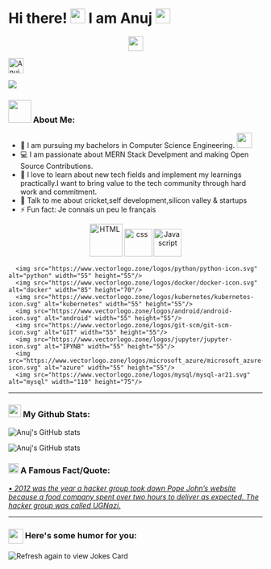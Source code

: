 # Hi there! <img src="https://github.com/TheDudeThatCode/TheDudeThatCode/blob/master/Assets/Hi.gif" width="29px"> I am Anuj <img src="https://github.com/TheDudeThatCode/TheDudeThatCode/blob/master/Assets/happy.gif?raw=true" width="29px">

<p align="center"><img src="https://github.com/TheDudeThatCode/TheDudeThatCode/blob/master/Assets/Designer.gif?raw=true" width="29px">

<a href="https://www.linkedin.com/in/anuj-dhingra-4b4a80192/" target="blank"><img align="center" src="https://cdn.jsdelivr.net/npm/simple-icons@3.0.1/icons/linkedin.svg" alt="Anuj Dhingra" height="30" width="30" /></a>&nbsp;

</p>

![](https://camo.githubusercontent.com/992babdffd8c74a1502de375fbdf7e4d54773242/68747470733a2f2f6d656469612e67697068792e636f6d2f6d656469612f53576f536b4e36447854737a71494b4571762f67697068792e676966)

### <img src="https://github.com/TheDudeThatCode/TheDudeThatCode/blob/master/Assets/Developer.gif" width="45px"> About Me:

- 🏦 I am pursuing my bachelors in Computer Science Engineering.
  <img src="https://media.giphy.com/media/WUlplcMpOCEmTGBtBW/giphy.gif" width="30">
- 💻 I am passionate about MERN Stack Develpment and making Open Source Contributions.
- 📖 I love to learn about new tech fields and implement my learnings practically.I want to bring value to the tech community through hard work and commitment.
- 💬 Talk to me about cricket,self development,silicon valley & startups
- ⚡ Fun fact: Je connais un peu le français

<p align="center">
      <img src="https://www.vectorlogo.zone/logos/w3_html5/w3_html5-ar21.svg" alt="HTML" width="65" height="65"/> 
      <img src="https://www.vectorlogo.zone/logos/netlifyapp_watercss/netlifyapp_watercss-ar21.svg" alt="css" width="55" height="55"/>
      <img src="https://www.vectorlogo.zone/logos/javascript/javascript-ar21.svg" alt="Javascript" width="55" height="55"/>
      
      <img src="https://www.vectorlogo.zone/logos/python/python-icon.svg" alt="python" width="55" height="55"/>
      <img src="https://www.vectorlogo.zone/logos/docker/docker-icon.svg" alt="docker" width="85" height="70"/> 
      <img src="https://www.vectorlogo.zone/logos/kubernetes/kubernetes-icon.svg" alt="kubernetes" width="55" height="55"/>
      <img src="https://www.vectorlogo.zone/logos/android/android-icon.svg" alt="android" width="55" height="55"/>
      <img src="https://www.vectorlogo.zone/logos/git-scm/git-scm-icon.svg" alt="GIT" width="55" height="55"/> 
      <img src="https://www.vectorlogo.zone/logos/jupyter/jupyter-icon.svg" alt="IPYNB" width="55" height="55"/> 
      <img src="https://www.vectorlogo.zone/logos/microsoft_azure/microsoft_azure-icon.svg" alt="azure" width="55" height="55"/> 
      <img src="https://www.vectorlogo.zone/logos/mysql/mysql-ar21.svg" alt="mysql" width="110" height="75"/> 
</p>

---

### <img src='https://media1.giphy.com/media/du3J3cXyzhj75IOgvA/giphy.gif?cid=ecf05e47x2g034i9pzwtzzsd3xgg2w9nr94t4tflbbgo3008&rid=giphy.gif' width='25px'> My Github Stats:

![![Anuj's GitHub stats](https://github-readme-stats.vercel.app/api?username=Anuj0103)](https://github.com/Anuj0103/github-readme-stats)

![Anuj's GitHub stats](https://github-readme-stats.vercel.app/api?username=Anuj0103&show_icons=true&theme=radical)

### <img alt="GIF" src="https://github.com/TheDudeThatCode/TheDudeThatCode/blob/master/Assets/hmm.gif" width="20vw" /> A Famous Fact/Quote:

<a href="https://github.com/marketplace/actions/quote-readme">
<!--STARTS_HERE_QUOTE_README-->
• <i>2012 was the year a hacker group took down Pope John’s website because a food company spent over two hours to deliver as expected. The hacker group was called UGNazi.</i>
<!--ENDS_HERE_QUOTE_README-->
</a>

---

### <img align ='center' src='https://media2.giphy.com/media/UQDSBzfyiBKvgFcSTw/giphy.gif?cid=ecf05e47p3cd513axbek3f56ti3jzizq8hincw20jauyyfyw&rid=giphy.gif' width ='29px'> Here's some humor for you:

<img src="https://readme-jokes.vercel.app/api" alt="Refresh again to view Jokes Card" />
